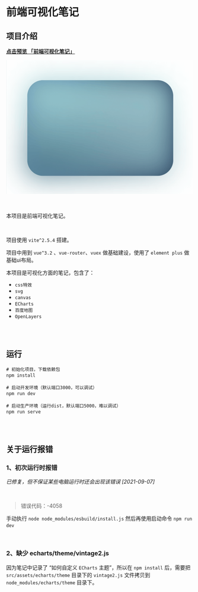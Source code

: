 # 前端可视化笔记

## 项目介绍
**[点击预览 「前端可视化笔记」](http://k21vin.gitee.io/front-end-data-visualization)**

![](./preview.gif)

<br>

本项目是前端可视化笔记。

<br>

项目使用 `vite^2.5.4` 搭建。

项目中用到 `vue^3.2` 、`vue-router`、`vuex` 做基础建设，使用了 `element plus` 做基础ui布局。

本项目是可视化方面的笔记，包含了：
- `css特效`
- `svg`
- `canvas`
- `ECharts`
- `百度地图`
- `OpenLayers`

<br><br>

## 运行
```
# 初始化项目，下载依赖包
npm install

# 启动开发环境（默认端口3000，可以调试）
npm run dev

# 启动生产环境（运行dist，默认端口5000，难以调试）
npm run serve
```

<br><br>

## 关于运行报错

### 1、初次运行时报错
*已修复，但不保证某些电脑运行时还会出现该错误 [2021-09-07]*

<br>

> 错误代码：-4058

手动执行 `node node_modules/esbuild/install.js`
然后再使用启动命令 `npm run dev`

<br>

### 2、缺少 echarts/theme/vintage2.js

因为笔记中记录了 “如何自定义 `ECharts` 主题”，所以在 `npm install` 后，需要把 `src/assets/echarts/theme` 目录下的 `vintage2.js` 文件拷贝到 `node_modules/echarts/theme` 目录下。